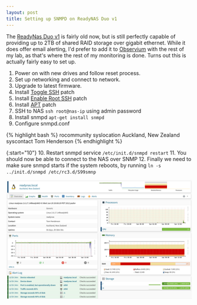 ```yaml
---
layout: post
title: Setting up SNMPD on ReadyNAS Duo v1
---
```


The [ReadyNas Duo v1](https://www.netgear.com/support/product/RND2000v1_(ReadyNAS_Duo_v1).aspx) is fairly old now, but is still perfectly capable of providing up to 2TB of shared RAID storage over gigabit ethernet. While it does offer email alerting, I'd prefer to add it to [Observium](http://www.observium.org/) with the rest of my lab, as that's where the rest of my monitoring is done. Turns out this is actually fairly easy to set up.

1. Power on with new drives and follow reset process.
2. Set up networking and connect to network.
3. Upgrade to latest firmware.
4. Install [Toggle SSH](http://www.downloads.netgear.com/files/ReadyNAS/ADDON/4.1.3+/ToggleSSH_1.0.bin) patch
5. Install [Enable Root SSH](http://www.downloads.netgear.com/files/ReadyNAS/ADDON/4.1.3+/EnableRootSSH_1.0.bin) patch
6. Install [APT](http://www.downloads.netgear.com/files/ReadyNAS/ADDON/4.1.3+/APT_1.0.bin) patch
7. SSH to NAS `ssh root@nas-ip` using admin password
8. Install snmpd `apt-get install snmpd`
9. Configure snmpd.conf

{% highlight bash %}
rocommunity <secret>
syslocation Auckland, New Zealand
syscontact Tom Henderson
{% endhighlight %}

{:start="10"}
10. Restart snmpd service `/etc/init.d/snmpd restart`
11. You should now be able to connect to the NAS over SNMP
12. Finally we need to make sure snmpd starts if the system reboots, by running `ln -s ../init.d/snmpd /etc/rc3.d/S99smnp`

![ReadyNAS in Observium](/assets/images/posts/2018-02-10-readynas/readynas_snmp.png)